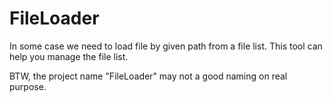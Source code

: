 FileLoader
==========

In some case we need to load file by given path from a file list. This tool can help you manage the file list.

BTW, the project name "FileLoader" may not a good naming on real purpose.

